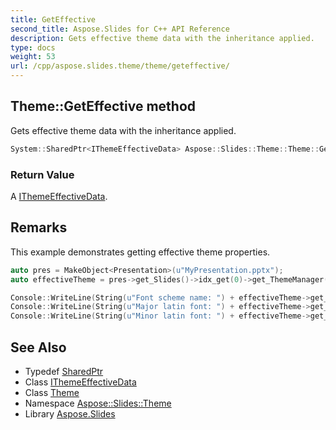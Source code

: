 ```yaml
---
title: GetEffective
second_title: Aspose.Slides for C++ API Reference
description: Gets effective theme data with the inheritance applied.
type: docs
weight: 53
url: /cpp/aspose.slides.theme/theme/geteffective/
---
```

## Theme::GetEffective method


Gets effective theme data with the inheritance applied.

```cpp
System::SharedPtr<IThemeEffectiveData> Aspose::Slides::Theme::Theme::GetEffective() override
```


### Return Value

A [IThemeEffectiveData](../../ithemeeffectivedata/).
## Remarks



This example demonstrates getting effective theme properties. 
```cpp
auto pres = MakeObject<Presentation>(u"MyPresentation.pptx");
auto effectiveTheme = pres->get_Slides()->idx_get(0)->get_ThemeManager()->get_OverrideTheme()->GetEffective();

Console::WriteLine(String(u"Font scheme name: ") + effectiveTheme->get_FontScheme()->get_Name());
Console::WriteLine(String(u"Major latin font: ") + effectiveTheme->get_FontScheme()->get_Major()->get_LatinFont()->get_FontName());
Console::WriteLine(String(u"Minor latin font: ") + effectiveTheme->get_FontScheme()->get_Minor()->get_LatinFont()->get_FontName());
```

## See Also

* Typedef [SharedPtr](../../../system/sharedptr/)
* Class [IThemeEffectiveData](../../ithemeeffectivedata/)
* Class [Theme](../)
* Namespace [Aspose::Slides::Theme](../../)
* Library [Aspose.Slides](../../../)
